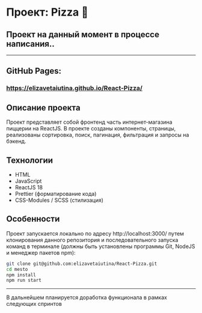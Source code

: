 # Проект: Pizza 🍕

## Проект на данный момент в процессе написания..
---

## GitHub Pages:

### https://elizavetaiutina.github.io/React-Pizza/

## Описание проекта

Проект представляет собой фронтенд часть интернет-магазина пиццерии на ReactJS. В проекте созданы компоненты, страницы, реализованы сортировка, поиск, пагинация, фильтрация и запросы на бэкенд.

## Технологии

- HTML
- JavaScript
- ReactJS 18
- Prettier (форматирование кода)
- CSS-Modules / SCSS (стилизация)

## Особенности

Проект запускается локально по адресу http://localhost:3000/ путем клонирования данного репозитория и последовательного запуска команд в терминале (должны быть установлены программы Git, NodeJS и менеджер пакетов npm):

```bash
git clone git@github.com:elizavetaiutina/React-Pizza.git
cd mesto
npm install
npm run start
```
---

В дальнейшем планируется доработка функционала в рамках следующих спринтов
